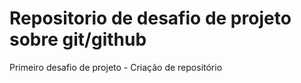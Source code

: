 # Repositorio de desafio de projeto sobre git/github
Primeiro desafio de projeto - Criação de repositório
